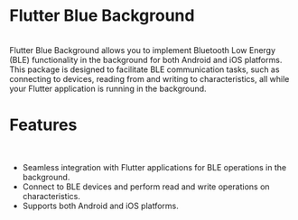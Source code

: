 # Flutter Blue Background
<br>
Flutter Blue Background allows you to implement Bluetooth Low Energy (BLE) functionality in the background for both Android and iOS platforms. This package is designed to facilitate BLE communication tasks, such as connecting to devices, reading from and writing to characteristics, all while your Flutter application is running in the background.

# Features
<br>

- Seamless integration with Flutter applications for BLE operations in the background.
- Connect to BLE devices and perform read and write operations on characteristics.
- Supports both Android and iOS platforms.

